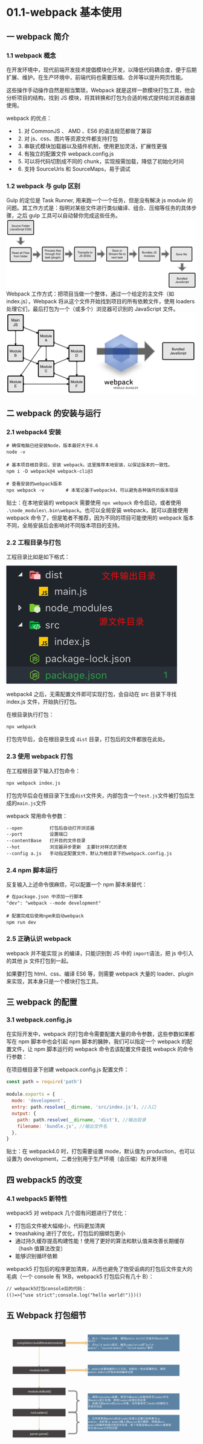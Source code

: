 # 01.1-webpack 基本使用

## 一 webpack 简介

### 1.1 webpack 概念

在开发环境中，现代前端开发技术提倡模块化开发，以降低代码耦合度，便于后期扩展、维护。在生产环境中，前端代码也需要压缩、合并等以提升网页性能。

这些操作手动操作自然是相当繁琐，Webpack 就是这样一款模块打包工具，他会分析项目的结构，找到 JS 模块，将其转换和打包为合适的格式提供给浏览器直接使用。

webpack 的优点：

- 1. 对 CommonJS 、 AMD 、ES6 的语法规范都做了兼容
- 2. 对 js、css、图片等资源文件都支持打包
- 3. 串联式模块加载器以及插件机制，使用更加灵活，扩展性更强
- 4. 有独立的配置文件 webpack.config.js
- 5. 可以将代码切割成不同的 chunk，实现按需加载，降低了初始化时间
- 6. 支持 SourceUrls 和 SourceMaps，易于调试

### 1.2 webpack 与 gulp 区别

Gulp 的定位是 Task Runner, 用来跑一个一个任务，但是没有解决 js module 的问题。其工作方式是：指明对某些文件进行类似编译、组合、压缩等任务的具体步骤，之后 gulp 工具可以自动替你完成这些任务。
![gulp原理](/images/JavaScript/webpack-01.png)
Webpack 工作方式：把项目当做一个整体，通过一个给定的主文件（如 index.js），Webpack 将从这个文件开始找到项目的所有依赖文件，使用 loaders 处理它们，最后打包为一个（或多个）浏览器可识别的 JavaScript 文件。
![webpack原理](/images/JavaScript/webpack-02.png)

## 二 webpack 的安装与运行

### 2.1 webpack4 安装

```txt
# 确保电脑已经安装Node，版本最好大于8.6
node -v

# 基本项目根目录后，安装 webpack。这里推荐本地安装，以保证版本的一致性。
npm i -D webpack@4 webpack-cli@3

# 查看安装的webpack版本
npx webpack -v        # 本笔记基于webpack4，可以避免各种插件的版本错误
```

贴士：在本地安装的 webpack 需要使用 `npx webpack` 命令启动，或者使用 `.\node_modules\.bin\webpack`。也可以全局安装 webpack，就可以直接使用 webpack 命令了，但是笔者不推荐，因为不同的项目可能使用的 webpack 版本不同，全局安装后会影响对不同版本项目的支持。

### 2.2 工程目录与打包

工程目录比如是如下格式：

![工程目录](/images/JavaScript/webpack-03.png)

webpack4 之后，无需配置文件即可实现打包，会自动在 src 目录下寻找 index.js 文件，开始执行打包。

在根目录执行打包：

```txt
npx webpack
```

打包完毕后，会在根目录生成 `dist` 目录，打包后的文件都放在此处。

### 2.3 使用 webpack 打包

在工程根目录下输入打包命令：

```txt
npx webpack index.js
```

打包完毕后会在根目录下生成`dist`文件夹，内部包含一个`test.js`文件被打包后生成的`main.js`文件

webpack 常用命令参数：

```txt
--open          打包后自动打开浏览器
--port          设置端口
--contentBase   打开目的文件目录
--hot           浏览器异步更新  主要针对样式的更改
--config a.js   手动指定配置文件，默认为根目录下的webpack.config.js
```

### 2.4 npm 脚本运行

反复输入上述命令很麻烦，可以配置一个 npm 脚本来替代：

```txt
# 在package.json 中添加一行脚本
"dev": "webpack --mode development"

# 配置完成后使用npm来启动webpack
npm run dev
```

### 2.5 正确认识 webpack

webpack 并不能实现 js 的编译，只能识别到 JS 中的 `import`语法，把 js 中引入的其他 js 文件打包到一起。

如果要打包 html、css、编译 ES6 等，则需要 webpack 大量的 loader、plugin 来实现，其本身只是一个模块打包工具。

## 三 webpack 的配置

### 3.1 webpack.config.js

在实际开发中，webpack 的打包命令需要配置大量的命令参数，这些参数如果都写在 npm 脚本中也会引起 npm 脚本的臃肿，我们可以指定一个 webpack 的配置文件，让 npm 脚本运行的 webpack 命令去该配置文件查找 webapck 的命令行参数：

在项目根目录下创建 webpack.config.js 配置文件：

```js
const path = require('path')

module.exports = {
  mode: 'development',
  entry: path.resolve(__dirname, 'src/index.js'), //入口
  output: {
    path: path.resolve(__dirname, 'dist'), //输出目录
    filename: 'bundle.js', //输出文件名
  },
}
```

贴士：在 webpack4.0 时，打包需要设置 mode，默认值为 production，也可以设置为 development，二者分别用于生产环境（会压缩）和开发环境

## 四 webpack5 的改变

### 4.1 webpack5 新特性

webpack5 对 webpack 几个固有问题进行了优化：

- 打包后文件被大幅缩小，代码更加清爽
- treashaking 进行了优化，打包后的捆绑包更小
- 通过持久缓存提高构建性能！使用了更好的算法和默认值来改善长期缓存（hash 值算法改变）
- 能够识别循环依赖

webpack5 打包后的程序更加清爽，从而也避免了饱受诟病的打包后文件变大的毛病（一个 console 有 1KB，webpack5 打包后只有几十 B）：

```txt
// webpack5打包console后的代码：
(()=>{"use strict";console.log("hello world!")})()
```

## 五 Webpack 打包细节

![webpack打包细节](../../images/JavaScript/webpack-00.png)
